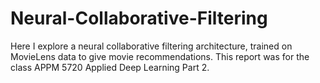 # Neural-Collaborative-Filtering

Here I explore a neural collaborative filtering architecture, trained on MovieLens data to give movie recommendations. This report was for the class APPM 5720 Applied Deep Learning Part 2.
